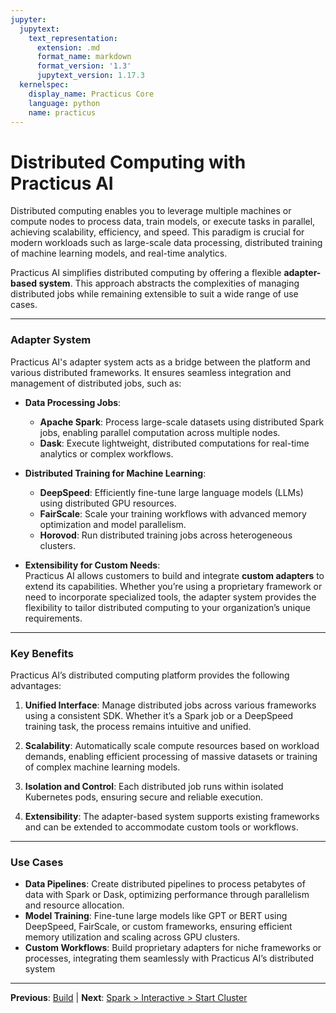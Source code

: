 ```yaml
---
jupyter:
  jupytext:
    text_representation:
      extension: .md
      format_name: markdown
      format_version: '1.3'
      jupytext_version: 1.17.3
  kernelspec:
    display_name: Practicus Core
    language: python
    name: practicus
---
```


# Distributed Computing with Practicus AI

Distributed computing enables you to leverage multiple machines or compute nodes to process data, train models, or execute tasks in parallel, achieving scalability, efficiency, and speed. This paradigm is crucial for modern workloads such as large-scale data processing, distributed training of machine learning models, and real-time analytics.

Practicus AI simplifies distributed computing by offering a flexible **adapter-based system**. This approach abstracts the complexities of managing distributed jobs while remaining extensible to suit a wide range of use cases.

---

### Adapter System

Practicus AI's adapter system acts as a bridge between the platform and various distributed frameworks. It ensures seamless integration and management of distributed jobs, such as:

- **Data Processing Jobs**:  
  - **Apache Spark**: Process large-scale datasets using distributed Spark jobs, enabling parallel computation across multiple nodes.  
  - **Dask**: Execute lightweight, distributed computations for real-time analytics or complex workflows.  

- **Distributed Training for Machine Learning**:  
  - **DeepSpeed**: Efficiently fine-tune large language models (LLMs) using distributed GPU resources.  
  - **FairScale**: Scale your training workflows with advanced memory optimization and model parallelism.  
  - **Horovod**: Run distributed training jobs across heterogeneous clusters.  

- **Extensibility for Custom Needs**:  
  Practicus AI allows customers to build and integrate **custom adapters** to extend its capabilities. Whether you’re using a proprietary framework or need to incorporate specialized tools, the adapter system provides the flexibility to tailor distributed computing to your organization’s unique requirements.

---

### Key Benefits

Practicus AI’s distributed computing platform provides the following advantages:

1. **Unified Interface**: Manage distributed jobs across various frameworks using a consistent SDK. Whether it’s a Spark job or a DeepSpeed training task, the process remains intuitive and unified.
   
2. **Scalability**: Automatically scale compute resources based on workload demands, enabling efficient processing of massive datasets or training of complex machine learning models.

3. **Isolation and Control**: Each distributed job runs within isolated Kubernetes pods, ensuring secure and reliable execution.

4. **Extensibility**: The adapter-based system supports existing frameworks and can be extended to accommodate custom tools or workflows.

---

### Use Cases

- **Data Pipelines**: Create distributed pipelines to process petabytes of data with Spark or Dask, optimizing performance through parallelism and resource allocation.
- **Model Training**: Fine-tune large models like GPT or BERT using DeepSpeed, FairScale, or custom frameworks, ensuring efficient memory utilization and scaling across GPU clusters.
- **Custom Workflows**: Build proprietary adapters for niche frameworks or processes, integrating them seamlessly with Practicus AI’s distributed system


---

**Previous**: [Build](../generative-ai/mcp/build.md) | **Next**: [Spark > Interactive > Start Cluster](spark/interactive/start-cluster.md)
